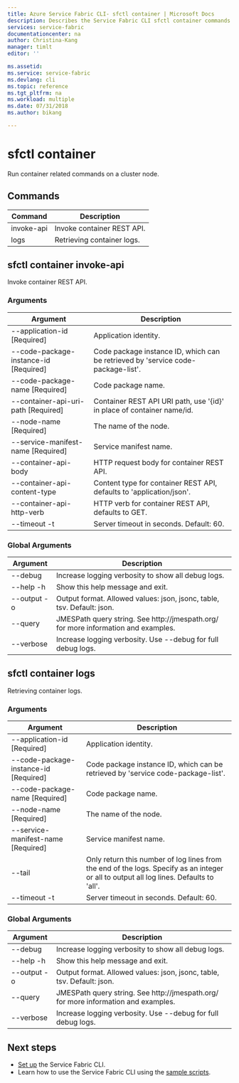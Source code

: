 ```yaml
---
title: Azure Service Fabric CLI- sfctl container | Microsoft Docs
description: Describes the Service Fabric CLI sfctl container commands.
services: service-fabric
documentationcenter: na
author: Christina-Kang
manager: timlt
editor: ''

ms.assetid: 
ms.service: service-fabric
ms.devlang: cli
ms.topic: reference
ms.tgt_pltfrm: na
ms.workload: multiple
ms.date: 07/31/2018
ms.author: bikang

---
```

# sfctl container
Run container related commands on a cluster node.

## Commands

|Command|Description|
| --- | --- |
| invoke-api | Invoke container REST API. |
| logs | Retrieving container logs. |

## sfctl container invoke-api
Invoke container REST API.

### Arguments

|Argument|Description|
| --- | --- |
| --application-id           [Required] | Application identity. |
| --code-package-instance-id [Required] | Code package instance ID, which can be retrieved by 'service code-package-list'. |
| --code-package-name        [Required] | Code package name. |
| --container-api-uri-path   [Required] | Container REST API URI path, use '{id}' in place of container name/id. |
| --node-name                [Required] | The name of the node. |
| --service-manifest-name    [Required] | Service manifest name. |
| --container-api-body | HTTP request body for container REST API. |
| --container-api-content-type | Content type for container REST API, defaults to 'application/json'. |
| --container-api-http-verb | HTTP verb for container REST API, defaults to GET. |
| --timeout -t | Server timeout in seconds.  Default\: 60. |

### Global Arguments

|Argument|Description|
| --- | --- |
| --debug | Increase logging verbosity to show all debug logs. |
| --help -h | Show this help message and exit. |
| --output -o | Output format.  Allowed values\: json, jsonc, table, tsv.  Default\: json. |
| --query | JMESPath query string. See http\://jmespath.org/ for more information and examples. |
| --verbose | Increase logging verbosity. Use --debug for full debug logs. |

## sfctl container logs
Retrieving container logs.

### Arguments

|Argument|Description|
| --- | --- |
| --application-id           [Required] | Application identity. |
| --code-package-instance-id [Required] | Code package instance ID, which can be retrieved by 'service code-package-list'. |
| --code-package-name        [Required] | Code package name. |
| --node-name                [Required] | The name of the node. |
| --service-manifest-name    [Required] | Service manifest name. |
| --tail | Only return this number of log lines from the end of the logs. Specify as an integer or all to output all log lines. Defaults to 'all'. |
| --timeout -t | Server timeout in seconds.  Default\: 60. |

### Global Arguments

|Argument|Description|
| --- | --- |
| --debug | Increase logging verbosity to show all debug logs. |
| --help -h | Show this help message and exit. |
| --output -o | Output format.  Allowed values\: json, jsonc, table, tsv.  Default\: json. |
| --query | JMESPath query string. See http\://jmespath.org/ for more information and examples. |
| --verbose | Increase logging verbosity. Use --debug for full debug logs. |


## Next steps
- [Set up](service-fabric-cli.md) the Service Fabric CLI.
- Learn how to use the Service Fabric CLI using the [sample scripts](/azure/service-fabric/scripts/sfctl-upgrade-application).